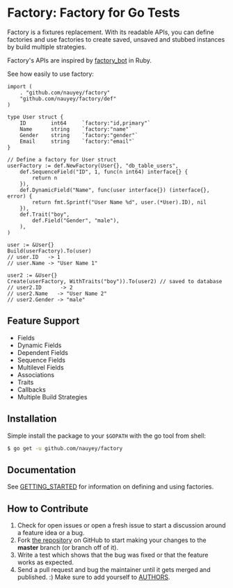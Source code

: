 Factory: Factory for Go Tests
================================

Factory is a fixtures replacement. With its readable APIs, you can define factories and use factories to create saved, unsaved and stubbed instances by build multiple strategies.

Factory's APIs are inspired by [factory_bot](https://github.com/thoughtbot/factory_bot) in Ruby.

See how easily to use factory:
```golang
import (
	. "github.com/nauyey/factory"
	"github.com/nauyey/factory/def"
)

type User struct {
	ID        int64     `factory:"id,primary"`
	Name      string    `factory:"name"`
	Gender    string    `factory:"gender"`
	Email     string    `factory:"email"`
}

// Define a factory for User struct
userFactory := def.NewFactory(User{}, "db_table_users",
	def.SequenceField("ID", 1, func(n int64) interface{} {
		return n
	}),
	def.DynamicField("Name", func(user interface{}) (interface{}, error) {
		return fmt.Sprintf("User Name %d", user.(*User).ID), nil
	}),
	def.Trait("boy",
		def.Field("Gender", "male"),
	),
)

user := &User{}
Build(userFactory).To(user)
// user.ID   -> 1
// user.Name -> "User Name 1"

user2 := &User{}
Create(userFactory, WithTraits("boy")).To(user2) // saved to database
// user2.ID      -> 2
// user2.Name   -> "User Name 2"
// user2.Gender -> "male"
```

Feature Support
---------------

* Fields
* Dynamic Fields
* Dependent Fields
* Sequence Fields
* Multilevel Fields
* Associations
* Traits
* Callbacks
* Multiple Build Strategies

Installation
------------

Simple install the package to your `$GOPATH` with the go tool from shell:

```bash
$ go get -u github.com/nauyey/factory
```

Documentation
-------------

See [GETTING_STARTED](GETTING_STARTED.md) for information on defining and using factories.

How to Contribute
-----------------

1. Check for open issues or open a fresh issue to start a discussion around a feature idea or a bug.
2. Fork [the repository](http://github.com/nauyey/factory) on GitHub to start making your changes to the **master** branch (or branch off of it).
3. Write a test which shows that the bug was fixed or that the feature works as expected.
4. Send a pull request and bug the maintainer until it gets merged and published. :) Make sure to add yourself to [AUTHORS](AUTHORS.md).
